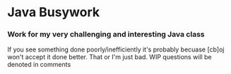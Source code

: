 # Java Busywork
### Work for my very challenging and interesting Java class
If you see something done poorly/inefficiently it's probably becuase \[cb\]oj won't accept it done better. That or I'm just bad. 
WIP questions will be denoted in comments